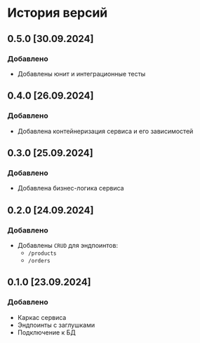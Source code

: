 # История версий

## 0.5.0 [30.09.2024]
### Добавлено
- Добавлены юнит и интеграционные тесты

## 0.4.0 [26.09.2024]
### Добавлено
- Добавлена контейнеризация сервиса и его зависимостей

## 0.3.0 [25.09.2024]
### Добавлено
- Добавлена бизнес-логика сервиса

## 0.2.0 [24.09.2024]
### Добавлено
- Добавлены `CRUD` для эндпоинтов:
  - `/products`
  - `/orders`

## 0.1.0 [23.09.2024]
### Добавлено
- Каркас сервиса
- Эндпоинты с заглушками
- Подключение к БД
